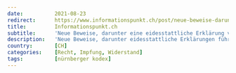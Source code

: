 ```yaml
---
date:          2021-08-23
redirect:      https://www.informationspunkt.ch/post/neue-beweise-darunter-eine-eidesstattliche-erkl%C3%A4rung-von-prof-luc-a-montagnier
title:         Informationspunkt.ch
subtitle:      'Neue Beweise, darunter eine eidesstattliche Erklärung von Prof. Luc A. Montagnier'
description:   'Neue Beweise, darunter eidesstattliche Erklärungen führender Experten wie Professor Luc A. Montagnier, wurden dem Internationalen Strafgerichtshof von Anwälten in mehreren Ländern vorgelegt, in denen behauptet wird, dass sich Regierungen auf der ganzen Welt und ihre Berater an Völkermord, Verbrechen gegen die Menschlichkeit und Verstößen gegen die Nürnberger Kodex.'
country:       [CH]
categories:    [Recht, Impfung, Widerstand]
tags:          [nürnberger kodex]
---
```

